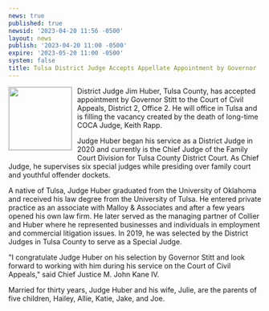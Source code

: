 ```yaml
---
news: true
published: true
newsid: '2023-04-20 11:56 -0500'
layout: news
publish: '2023-04-20 11:00 -0500'
expire: '2023-05-20 11:00 -0500'
system: false
title: Tulsa District Judge Accepts Appellate Appointment by Governor
---
```

<a href="https://www.oscn.net/images/news/JamesHuber.jpg"><img style="border: solid 1px silver; width: 125px; float: left; margin: 0 10px 10px 0;" src="https://www.oscn.net/images/news/JamesHuber.jpg"/></a>
District Judge Jim Huber, Tulsa County, has accepted appointment by Governor Stitt to the Court of Civil Appeals, District 2, Office 2.  He will office in Tulsa and is filling the vacancy created by the death of long-time COCA Judge, Keith Rapp.

Judge Huber began his service as a District Judge in 2020 and currently is the Chief Judge of the Family Court Division for Tulsa County District Court.  As Chief Judge, he supervises six special judges while presiding over family court and youthful offender dockets.

A native of Tulsa, Judge Huber graduated from the University of Oklahoma and received his law degree from the University of Tulsa.  He entered private practice as an associate with Malloy & Associates and after a few years opened his own law firm.  He later served as the managing partner of Collier and Huber where he represented businesses and individuals in employment and commercial litigation issues.  In 2019, he was selected by the District Judges in Tulsa County to serve as a Special Judge.  

"I congratulate Judge Huber on his selection by Governor Stitt and look forward to working with him during his service on the Court of Civil Appeals," said Chief Justice M. John Kane IV.

Married for thirty years, Judge Huber and his wife, Julie, are the parents of five children, Hailey, Allie, Katie, Jake, and Joe.
